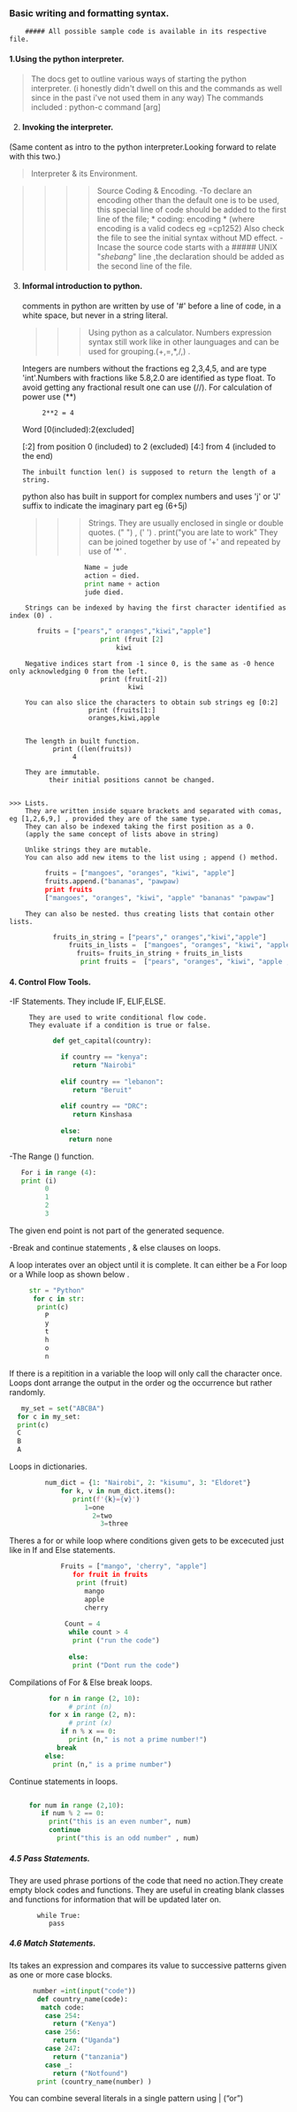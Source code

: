 ### Basic writing and formatting syntax.
        ##### All possible sample code is available in its respective file.

#### 1.Using the python interpreter.
> The docs get to outline various ways of starting the python interpreter. 
     (i honestly didn't dwell on this and the commands as well since in the past i've not used them in any way)
     The commands included
                        : python-c command [arg]
                        
2. #### Invoking the interpreter.
(Same content as intro to the python interpreter.Looking forward to relate with this two.)
     
> Interpreter & its Environment.
   
   >>>>Source Coding & Encoding.
   -To declare an encoding other than the default one is to be used, this special line of code should be added to the first line of the file;
    * coding: encoding *
   (where encoding is a valid codecs eg =cp1252) Also check the file to see the initial syntax without MD effect.
   -Incase the source code starts with a ##### UNIX "_shebang_" line ,the declaration should be added  as the second line of the file.
   
   

 3. #### Informal introduction to python.   
     comments in python are written by use of '#' before a line of code, in a white space, but never in a string literal.
     
    >>> Using python as a calculator.
      Numbers expression syntax still work like in other launguages and can be used for grouping.(+,=,*,/,) .
      
 
      
       Integers are numbers without the fractions eg 2,3,4,5, and are type 'int'.Numbers with fractions like 5.8,2.0 are identified as type float.
       To avoid getting any fractional result one can use (//).
       For calculation of power use (**) 
       
             2**2 = 4
             
       
       Word [0(included):2(excluded] 
       
       [:2] from position 0 (included) to 2 (excluded)
       [4:] from 4 (included to the end)
        
        The inbuilt function len() is supposed to return the length of a string.
       
       python also has built in support for complex numbers and uses 'j' or 'J' suffix to indicate the imaginary part eg (6+5j)
       
       
    >>> Strings.
        They are usually enclosed in single or double quotes. (" ") , (' ') .
                    print("you are late to work"
        They can be joined together by use of '+' and repeated by use of '*' .

```python
                   Name = jude
                   action = died.
                   print name + action
                   jude died.
```
        
        Strings can be indexed by having the first character identified as  index (0) .
       
 ```python
        fruits = ["pears"," oranges","kiwi","apple"]
                        print (fruit [2]
                            kiwi
```
        
        Negative indices start from -1 since 0, is the same as -0 hence only acknowledging 0 from the left.
                           print (fruit[-2])
                                  kiwi
        
        You can also slice the characters to obtain sub strings eg [0:2]
                        print (fruits[1:]
                        oranges,kiwi,apple
                        
                        
        The length in built function.
               print ((len(fruits))
                    4
                    
        They are immutable.
              their initial positions cannot be changed.
        
        
    >>> Lists.
        They are written inside square brackets and separated with comas, eg [1,2,6,9,] , provided they are of the same type.
        They can also be indexed taking the first position as a 0.
        (apply the same concept of lists above in string)
        
        Unlike strings they are mutable.
        You can also add new items to the list using ; append () method.
        
```python
         fruits = ["mangoes", "oranges", "kiwi", "apple"]
         fruits.append.("bananas", "pawpaw)
         print fruits
         ["mangoes", "oranges", "kiwi", "apple" "bananas" "pawpaw"]           
```

                 
        They can also be nested. thus creating lists that contain other lists.
          
```python
           fruits_in_string = ["pears"," oranges","kiwi","apple"]
               fruits_in_lists =  ["mangoes", "oranges", "kiwi", "apple" "bananas""pawpaw"]
                 fruits= fruits_in_string + fruits_in_lists
                  print fruits =  ["pears", "oranges", "kiwi", "apple ,"bananas","pawpaw"]
```

                 
               
        
        
        
        
        
 #### 4. Control Flow Tools. 
        
   -IF Statements.
         They include IF, ELIF,ELSE.
         
         They are used to write conditional flow code.
         They evaluate if a condition is true or false.
                 
```python     
           def get_capital(country):

             if country == "kenya":
                return "Nairobi"
   
             elif country == "lebanon":
                return "Beruit"
   
             elif country == "DRC":
                return Kinshasa
    
             else: 
               return none
```
     

-The Range () function. 

```python
   For i in range (4): 
   print (i)
         0
         1
         2
         3
 ``` 
         
  The given end point is not part of the generated sequence.
 
 
-Break and continue statements , & else clauses on loops.

 A loop interates over an object until it is complete.
 It can either be a For loop or a While loop as shown below .

```python
     str = "Python"
      for c in str:
       print(c)
         P
         y
         t
         h
         o
         n

```
         
If there is a repitition in a variable the loop will only call the character once. Loops dont arrange the output in the order og the occurrence but rather randomly.

```python
   my_set = set("ABCBA")
  for c in my_set:
  print(c)
  C
  B
  A
```
       
 Loops in dictionaries.
 
```python
         num_dict = {1: "Nairobi", 2: "kisumu", 3: "Eldoret"}
             for k, v in num_dict.items():
                print(f'{k}={v}')
                   1=one
                     2=two
                       3=three
```

Theres a for or while loop where conditions given gets to be excecuted just like in If and Else statements.
 
 ```python
              Fruits = ["mango", 'cherry", "apple"]
                 for fruit in fruits 
                  print (fruit)
                    mango
                    apple
                    cherry
                    
               Count = 4
                while count > 4
                 print ("run the code")
                 
                else:
                 print ("Dont run the code")
```
               
Compilations of For & Else break loops.
 
 ```python
           for n in range (2, 10):
                # print (n)
           for x in range (2, n):
                # print (x)
              if n % x == 0:
                print (n," is not a prime number!")
             break
          else:
            print (n," is a prime number")
```
            
            
            
 Continue statements in loops.

```python

     for num in range (2,10):
        if num % 2 == 0:
          print("this is an even number", num)
          continue
            print("this is an odd number" , num)     
```         
            
            
 ##### 4.5 Pass Statements.
   They are used phrase portions of the code that need no action.They create empty block codes and functions.
   They are useful in creating blank classes and functions for information that will be updated later on.
   
           while True:
              pass  
   
##### 4.6 Match Statements.
 Its takes an expression and compares its value to successive patterns given as one or more case blocks.
 
 ```python
       number =int(input("code"))
        def country_name(code):
         match code:
          case 254:
            return ("Kenya")                                                                   
          case 256:
            return ("Uganda")
          case 247:
            return ("tanzania")
          case _:
            return ("Notfound")
        print (country_name(number) )
```
                  
You can combine several literals in a single pattern using | (“or”)

